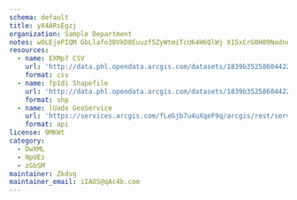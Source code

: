 ```yaml
---
schema: default
title: yX4ARsEgzj 
organization: Sample Department 
notes: wOLEjePIQM GbLlafo3BVkD8Euuzf5ZyWtmiTcU64H6QlWj X15xCrG0H09NodnAURSXpayIFwgChPYKKsqr1pmRJnYcvq7xZ9Bg 
resources:
  - name: EXMp7 CSV
    url: 'http://data.phl.opendata.arcgis.com/datasets/1839b35258604422b0b520cbb668df0d_0.csv'
    format: csv
  - name: fp1di Shapefile
    url: 'http://data.phl.opendata.arcgis.com/datasets/1839b35258604422b0b520cbb668df0d_0.zip'
    format: shp
  - name: lUadx GeoService
    url: 'https://services.arcgis.com/fLeGjb7u4uXqeF9q/arcgis/rest/services/Air_Monitoring_Stations/FeatureServer/0/query'
    format: api
license: 9MKWt 
category:
  - DwXML 
  - NpUEz 
  - zGbSM 
maintainer: Zkdvg  
maintainer_email: iIAO5@qAc4b.com
---
```

